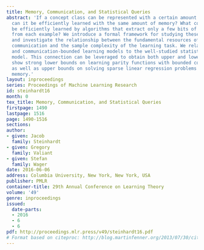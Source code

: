 ```yaml
---
title: Memory, Communication, and Statistical Queries
abstract: 'If a concept class can be represented with a certain amount of memory,
  can it be efficiently learned with the same amount of memory? What concepts can
  be efficiently learned by algorithms that extract only a few bits of information
  from each example? We introduce a formal framework for studying these questions,
  and investigate the relationship between the fundamental resources of memory or
  communication and the sample complexity of the learning task. We relate our memory-bounded
  and communication-bounded learning models to the well-studied statistical query
  model. This connection can be leveraged to obtain both upper and lower bounds: we
  show strong lower bounds on learning parity functions with bounded communication,
  as well as upper bounds on solving sparse linear regression problems with limited
  memory.'
layout: inproceedings
series: Proceedings of Machine Learning Research
id: steinhardt16
month: 0
tex_title: Memory, Communication, and Statistical Queries
firstpage: 1490
lastpage: 1516
page: 1490-1516
sections: 
author:
- given: Jacob
  family: Steinhardt
- given: Gregory
  family: Valiant
- given: Stefan
  family: Wager
date: 2016-06-06
address: Columbia University, New York, New York, USA
publisher: PMLR
container-title: 29th Annual Conference on Learning Theory
volume: '49'
genre: inproceedings
issued:
  date-parts:
  - 2016
  - 6
  - 6
pdf: http://proceedings.mlr.press/v49/steinhardt16.pdf
# Format based on citeproc: http://blog.martinfenner.org/2013/07/30/citeproc-yaml-for-bibliographies/
---
```

